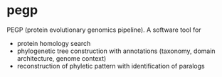 # pegp

PEGP (protein evolutionary genomics pipeline). A software tool for
- protein homology search
- phylogenetic tree construction with annotations (taxonomy, domain architecture, genome context)
- reconstruction of phyletic pattern with identification of paralogs
